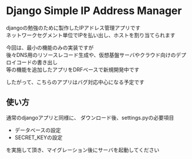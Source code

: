 # Django Simple IP Address Manager

djangoの勉強のために製作したIPアドレス管理アプリです  
ネットワークセグメント単位でIPを払い出し、ホストを割り当てられます

今回は、最小の機能のみの実装ですが  
後々DNS用のリソースレコード生成や、仮想基盤サーバやクラウド向けのデプロイコードの書き出し    
等の機能を追加したアプリをDRFベースで新規開発中です

したがって、こちらのアプリはバグ対応中心になる予定です  

## 使い方
通常のdjangoアプリと同様に、
ダウンロード後、settings.pyの必要項目
- データベースの設定
- SECRET_KEYの設定 
 
を実施して頂き、マイグレーション後にサーバを起動してください